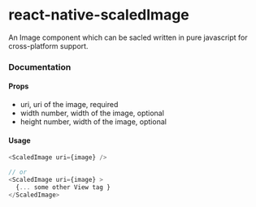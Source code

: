 # react-native-scaledImage

An Image component which can be sacled written in pure javascript for cross-platform support.

### Documentation

#### Props
- uri, uri of the image, required
- width number, width of the image, optional
- height number, width of the image, optional

#### Usage
```javascript
<ScaledImage uri={image} />

// or
<ScaledImage uri={image} >
  {... some other View tag }
</ScaledImage>
```
	